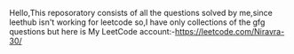 
Hello,This reposoratory consists of all the questions solved by me,since leethub isn't working for leetcode so,I have only collections of the gfg questions but here
is My LeetCode account:-https://leetcode.com/Niravra-30/

